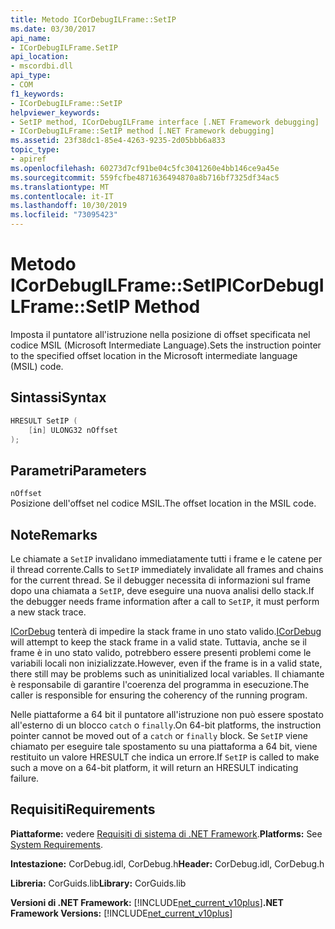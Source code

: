 ```yaml
---
title: Metodo ICorDebugILFrame::SetIP
ms.date: 03/30/2017
api_name:
- ICorDebugILFrame.SetIP
api_location:
- mscordbi.dll
api_type:
- COM
f1_keywords:
- ICorDebugILFrame::SetIP
helpviewer_keywords:
- SetIP method, ICorDebugILFrame interface [.NET Framework debugging]
- ICorDebugILFrame::SetIP method [.NET Framework debugging]
ms.assetid: 23f38dc1-85e4-4263-9235-2d05bbb6a833
topic_type:
- apiref
ms.openlocfilehash: 60273d7cf91be04c5fc3041260e4bb146ce9a45e
ms.sourcegitcommit: 559fcfbe4871636494870a8b716bf7325df34ac5
ms.translationtype: MT
ms.contentlocale: it-IT
ms.lasthandoff: 10/30/2019
ms.locfileid: "73095423"
---
```

# <a name="icordebugilframesetip-method"></a><span data-ttu-id="6d5a0-102">Metodo ICorDebugILFrame::SetIP</span><span class="sxs-lookup"><span data-stu-id="6d5a0-102">ICorDebugILFrame::SetIP Method</span></span>
<span data-ttu-id="6d5a0-103">Imposta il puntatore all'istruzione nella posizione di offset specificata nel codice MSIL (Microsoft Intermediate Language).</span><span class="sxs-lookup"><span data-stu-id="6d5a0-103">Sets the instruction pointer to the specified offset location in the Microsoft intermediate language (MSIL) code.</span></span>  
  
## <a name="syntax"></a><span data-ttu-id="6d5a0-104">Sintassi</span><span class="sxs-lookup"><span data-stu-id="6d5a0-104">Syntax</span></span>  
  
```cpp  
HRESULT SetIP (  
    [in] ULONG32 nOffset  
);  
```  
  
## <a name="parameters"></a><span data-ttu-id="6d5a0-105">Parametri</span><span class="sxs-lookup"><span data-stu-id="6d5a0-105">Parameters</span></span>  
 `nOffset`  
 <span data-ttu-id="6d5a0-106">Posizione dell'offset nel codice MSIL.</span><span class="sxs-lookup"><span data-stu-id="6d5a0-106">The offset location in the MSIL code.</span></span>  
  
## <a name="remarks"></a><span data-ttu-id="6d5a0-107">Note</span><span class="sxs-lookup"><span data-stu-id="6d5a0-107">Remarks</span></span>  
 <span data-ttu-id="6d5a0-108">Le chiamate a `SetIP` invalidano immediatamente tutti i frame e le catene per il thread corrente.</span><span class="sxs-lookup"><span data-stu-id="6d5a0-108">Calls to `SetIP` immediately invalidate all frames and chains for the current thread.</span></span> <span data-ttu-id="6d5a0-109">Se il debugger necessita di informazioni sul frame dopo una chiamata a `SetIP`, deve eseguire una nuova analisi dello stack.</span><span class="sxs-lookup"><span data-stu-id="6d5a0-109">If the debugger needs frame information after a call to `SetIP`, it must perform a new stack trace.</span></span>  
  
 <span data-ttu-id="6d5a0-110">[ICorDebug](../../../../docs/framework/unmanaged-api/debugging/icordebug-interface.md) tenterà di impedire la stack frame in uno stato valido.</span><span class="sxs-lookup"><span data-stu-id="6d5a0-110">[ICorDebug](../../../../docs/framework/unmanaged-api/debugging/icordebug-interface.md) will attempt to keep the stack frame in a valid state.</span></span> <span data-ttu-id="6d5a0-111">Tuttavia, anche se il frame è in uno stato valido, potrebbero essere presenti problemi come le variabili locali non inizializzate.</span><span class="sxs-lookup"><span data-stu-id="6d5a0-111">However, even if the frame is in a valid state, there still may be problems such as uninitialized local variables.</span></span> <span data-ttu-id="6d5a0-112">Il chiamante è responsabile di garantire l'coerenza del programma in esecuzione.</span><span class="sxs-lookup"><span data-stu-id="6d5a0-112">The caller is responsible for ensuring the coherency of the running program.</span></span>  
  
 <span data-ttu-id="6d5a0-113">Nelle piattaforme a 64 bit il puntatore all'istruzione non può essere spostato all'esterno di un blocco `catch` o `finally`.</span><span class="sxs-lookup"><span data-stu-id="6d5a0-113">On 64-bit platforms, the instruction pointer cannot be moved out of a `catch` or `finally` block.</span></span> <span data-ttu-id="6d5a0-114">Se `SetIP` viene chiamato per eseguire tale spostamento su una piattaforma a 64 bit, viene restituito un valore HRESULT che indica un errore.</span><span class="sxs-lookup"><span data-stu-id="6d5a0-114">If `SetIP` is called to make such a move on a 64-bit platform, it will return an HRESULT indicating failure.</span></span>  
  
## <a name="requirements"></a><span data-ttu-id="6d5a0-115">Requisiti</span><span class="sxs-lookup"><span data-stu-id="6d5a0-115">Requirements</span></span>  
 <span data-ttu-id="6d5a0-116">**Piattaforme:** vedere [Requisiti di sistema di .NET Framework](../../../../docs/framework/get-started/system-requirements.md).</span><span class="sxs-lookup"><span data-stu-id="6d5a0-116">**Platforms:** See [System Requirements](../../../../docs/framework/get-started/system-requirements.md).</span></span>  
  
 <span data-ttu-id="6d5a0-117">**Intestazione:** CorDebug.idl, CorDebug.h</span><span class="sxs-lookup"><span data-stu-id="6d5a0-117">**Header:** CorDebug.idl, CorDebug.h</span></span>  
  
 <span data-ttu-id="6d5a0-118">**Libreria:** CorGuids.lib</span><span class="sxs-lookup"><span data-stu-id="6d5a0-118">**Library:** CorGuids.lib</span></span>  
  
 <span data-ttu-id="6d5a0-119">**Versioni di .NET Framework:** [!INCLUDE[net_current_v10plus](../../../../includes/net-current-v10plus-md.md)]</span><span class="sxs-lookup"><span data-stu-id="6d5a0-119">**.NET Framework Versions:** [!INCLUDE[net_current_v10plus](../../../../includes/net-current-v10plus-md.md)]</span></span>

